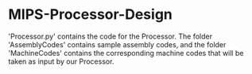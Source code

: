 # MIPS-Processor-Design
'Processor.py' contains the code for the Processor. The folder 'AssemblyCodes' contains sample assembly codes, and the folder 'MachineCodes' contains the corresponding machine codes that will be taken as input by our Processor.
